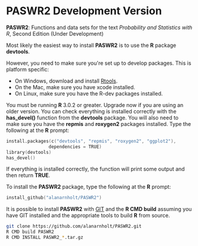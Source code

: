 # PASWR2 Development Version

**PASWR2**: Functions and data sets for the text *Probability and Statistics with R*, Second Edition (Under Development)

Most likely the easiest way to install **PASWR2** is to use the **R** package
**devtools**.

However, you need to make sure you're set up to develop packages. This is platform specific:

* On Windows, download and install [Rtools](http://http://cran.r-project.org/bin/windows/Rtools/).
* On the Mac, make sure you have xcode installed.
* On Linux, make sure you have the R-dev packages installed.

You must be running **R** 3.0.2 or greater.  Upgrade now if you are using an older version.
You can check everything is installed correctly with the **has_devel()** function from the **devtools** package. You will also need to make sure you have the **repmis** and **roxygen2** packages installed.  Type the following at the **R** prompt:

```s
install.packages(c("devtools", "repmis", "roxygen2", "ggplot2"), 
                dependencies = TRUE)    
library(devtools)
has_devel()
```

If everything is installed correctly, the function will print some output and then return **TRUE**.

To install the **PASWR2** package, type the following at the **R** prompt:

```s
install_github("alanarnholt/PASWR2")
```
    
It is possible to install **PASWR2** with [GIT](http://git-scm.com/) and the **R CMD build** assuming you have GIT installed and the appropriate tools to build **R** from source.

```bash
git clone https://github.com/alanarnholt/PASWR2.git
R CMD build PASWR2
R CMD INSTALL PASWR2_*.tar.gz
```

